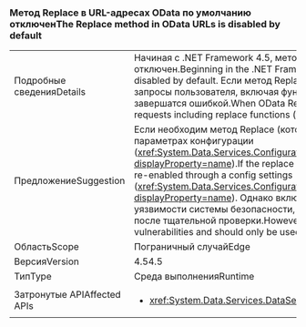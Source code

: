 ### <a name="the-replace-method-in-odata-urls-is-disabled-by-default"></a><span data-ttu-id="04277-101">Метод Replace в URL-адресах OData по умолчанию отключен</span><span class="sxs-lookup"><span data-stu-id="04277-101">The Replace method in OData URLs is disabled by default</span></span>

|   |   |
|---|---|
|<span data-ttu-id="04277-102">Подробные сведения</span><span class="sxs-lookup"><span data-stu-id="04277-102">Details</span></span>|<span data-ttu-id="04277-103">Начиная с .NET Framework 4.5, метод Replace в URL-адресах OData по умолчанию отключен.</span><span class="sxs-lookup"><span data-stu-id="04277-103">Beginning in the .NET Framework 4.5, the Replace method in OData URLs is disabled by default.</span></span> <span data-ttu-id="04277-104">Если метод Replace OData отключен (теперь по умолчанию), все запросы пользователя, включая функции Replace (которые используются редко), завершатся ошибкой.</span><span class="sxs-lookup"><span data-stu-id="04277-104">When OData Replace is disabled (now by default), any user requests including replace functions (which are uncommon) will fail.</span></span>|
|<span data-ttu-id="04277-105">Предложение</span><span class="sxs-lookup"><span data-stu-id="04277-105">Suggestion</span></span>|<span data-ttu-id="04277-106">Если необходим метод Replace (который используется редко), его можно включить в параметрах конфигурации (<xref:System.Data.Services.Configuration.DataServicesFeaturesSection.ReplaceFunction?displayProperty=name>).</span><span class="sxs-lookup"><span data-stu-id="04277-106">If the replace method is required (which is uncommon), it can be re-enabled through a config settings (<xref:System.Data.Services.Configuration.DataServicesFeaturesSection.ReplaceFunction?displayProperty=name>).</span></span> <span data-ttu-id="04277-107">Однако включенный метод Replace может открывать уязвимости системы безопасности, поэтому он должен использоваться только после тщательной проверки.</span><span class="sxs-lookup"><span data-stu-id="04277-107">However, an enabled replace method can open security vulnerabilities and should only be used after careful review.</span></span>|
|<span data-ttu-id="04277-108">Область</span><span class="sxs-lookup"><span data-stu-id="04277-108">Scope</span></span>|<span data-ttu-id="04277-109">Пограничный случай</span><span class="sxs-lookup"><span data-stu-id="04277-109">Edge</span></span>|
|<span data-ttu-id="04277-110">Версия</span><span class="sxs-lookup"><span data-stu-id="04277-110">Version</span></span>|<span data-ttu-id="04277-111">4.5</span><span class="sxs-lookup"><span data-stu-id="04277-111">4.5</span></span>|
|<span data-ttu-id="04277-112">Тип</span><span class="sxs-lookup"><span data-stu-id="04277-112">Type</span></span>|<span data-ttu-id="04277-113">Среда выполнения</span><span class="sxs-lookup"><span data-stu-id="04277-113">Runtime</span></span>|
|<span data-ttu-id="04277-114">Затронутые API</span><span class="sxs-lookup"><span data-stu-id="04277-114">Affected APIs</span></span>|<ul><li><xref:System.Data.Services.DataService%601?displayProperty=nameWithType></li></ul>|

